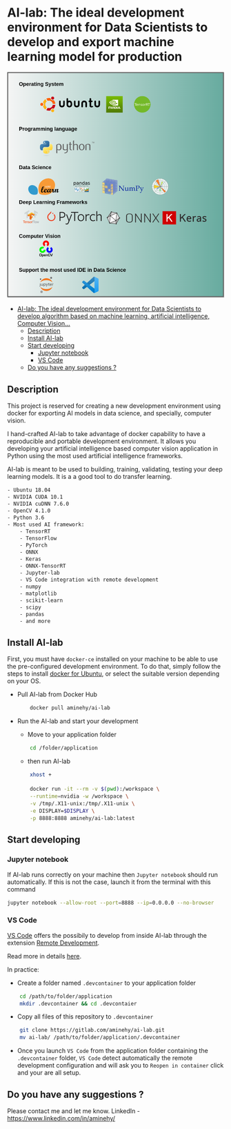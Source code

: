 # AI-lab: The ideal development environment for Data Scientists to develop and export machine learning model for production


![All in one solution for data science](AI-lab_logos.png)


<!-- TOC -->

- [AI-lab: The ideal development environment for Data Scientists to develop algorithm based on machine learning, artificial intelligence, Computer Vision...](#ai-lab-the-ideal-development-environment-for-data-scientists-to-develop-algorithm-based-on-machine-learning-artificial-intelligence-computer-vision)
	- [Description](#description)
	- [Install AI-lab](#install-ai-lab)
	- [Start developing](#start-developing)
		- [Jupyter notebook](#jupyter-notebook)
		- [VS Code](#vs-code)
	- [Do you have any suggestions ?](#do-you-have-any-suggestions-)

<!-- /TOC -->

## Description
This project is reserved for creating a new development environment using docker for exporting AI models in data science, and specially, computer vision. 

I hand-crafted AI-lab to take advantage of docker capability to have a reproducible and portable development environment. It allows you developing your artificial intelligence based computer vision application in Python using the most used artificial intelligence frameworks.

AI-lab is meant to be used to building, training, validating, testing your deep learning models. It is a a good tool to do transfer learning.

	- Ubuntu 18.04
	- NVIDIA CUDA 10.1
	- NVIDIA cuDNN 7.6.0
	- OpenCV 4.1.0
	- Python 3.6
	- Most used AI framework: 
    	- TensorRT
      	- TensorFlow
      	- PyTorch
      	- ONNX
      	- Keras
      	- ONNX-TensorRT
    	- Jupyter-lab
    	- VS Code integration with remote development
    	- numpy
    	- matplotlib 
    	- scikit-learn 
    	- scipy
    	- pandas
    	- and more
	
## Install AI-lab
First, you must have `docker-ce` installed on your machine to be able to use the pre-configured development environment. To do that, simply follow the steps to install [docker for Ubuntu](https://docs.docker.com/install/linux/docker-ce/ubuntu/), or select the suitable version depending on your OS.


* Pull AI-lab from Docker Hub
  
	```bash
		docker pull aminehy/ai-lab
	```

* Run the AI-lab and start your development

	* Move to your application folder
	``` bash
		cd /folder/application
	```

	* then run AI-lab
	``` bash
		xhost +

		docker run -it --rm -v $(pwd):/workspace \
		--runtime=nvidia -w /workspace \
		-v /tmp/.X11-unix:/tmp/.X11-unix \
		-e DISPLAY=$DISPLAY \
		-p 8888:8888 aminehy/ai-lab:latest
	```

## Start developing 
### Jupyter notebook
If AI-lab runs correctly on your machine then `Jupyter notebook` should run automatically. If this is not the case, launch it from the terminal with this command

```bash 
jupyter notebook --allow-root --port=8888 --ip=0.0.0.0 --no-browser
```
### VS Code


[VS Code](https://code.visualstudio.com/) offers the possibily to develop from inside AI-lab through the extension [Remote Development](https://marketplace.visualstudio.com/items?itemName=ms-vscode-remote.vscode-remote-extensionpack).

Read more in details [here](https://code.visualstudio.com/docs/remote/containers).

In practice:
* Create a folder named `.devcontainer` to your application folder
```bash
	cd /path/to/folder/application
	mkdir .devcontainer && cd .devcontaier
```
* Copy all files of this repository to `.devcontainer`

``` bash
	git clone https://gitlab.com/aminehy/ai-lab.git
	mv ai-lab/ /path/to/folder/application/.devcontainer
```

* Once you launch `VS Code` from the application folder containing the `.devcontainer` folder, `VS Code` detect automatically the remote development configuration and will ask you to `Reopen in container` click and your are all setup.




## Do you have any suggestions ?

Please contact me and let me know.
LinkedIn - https://www.linkedin.com/in/aminehy/
